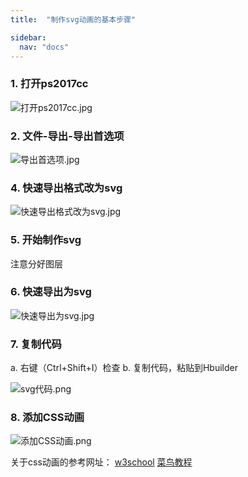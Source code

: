 ```yaml
---
title:  "制作svg动画的基本步骤"

sidebar:
  nav: "docs"
---
```



### 1. 打开ps2017cc

![打开ps2017cc.jpg](https://upload-images.jianshu.io/upload_images/9400767-a2532d7efd5ab86d.jpg?imageMogr2/auto-orient/strip%7CimageView2/2/w/1240)

### 2. 文件-导出-导出首选项

![导出首选项.jpg](https://upload-images.jianshu.io/upload_images/9400767-e2e589e2a5257cee.jpg?imageMogr2/auto-orient/strip%7CimageView2/2/w/1240)

### 4. 快速导出格式改为svg

![快速导出格式改为svg.jpg](https://upload-images.jianshu.io/upload_images/9400767-12ec14341722e823.jpg?imageMogr2/auto-orient/strip%7CimageView2/2/w/1240)

### 5. 开始制作svg
注意分好图层

### 6. 快速导出为svg

![快速导出为svg.jpg](https://upload-images.jianshu.io/upload_images/9400767-6a6e0857b139ff95.jpg?imageMogr2/auto-orient/strip%7CimageView2/2/w/1240)

### 7. 复制代码
a. 右键（Ctrl+Shift+I）检查
b. 复制代码，粘贴到Hbuilder

![svg代码.png](https://upload-images.jianshu.io/upload_images/9400767-dc85d797b6da9a80.png?imageMogr2/auto-orient/strip%7CimageView2/2/w/1240)

### 8. 添加CSS动画

![添加CSS动画.png](https://upload-images.jianshu.io/upload_images/9400767-90e9ff0700a79990.png?imageMogr2/auto-orient/strip%7CimageView2/2/w/1240)

关于css动画的参考网址：
[w3school](http://www.w3school.com.cn/svg/index.asp)
[菜鸟教程](http://www.runoob.com/svg/svg-tutorial.html)